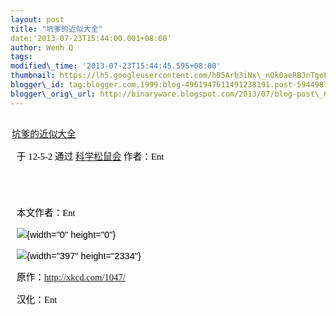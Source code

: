 ```yaml
--- 
layout: post 
title: "坑爹的近似大全" 
date:'2013-07-23T15:44:00.001+08:00' 
author: Wenh Q
tags:
modified\_time: '2013-07-23T15:44:45.595+08:00' 
thumbnail: https://lh5.googleusercontent.com/hB5Arb3iNx\_nOk0aeRBJnTgoPooKESWUp5SfKNpGI9BxQmdaFj7dXL03JD0tBk0gE6xtxemZX4Rx7gbP8aI3Mi3CXC1JTyZet\_G3I2XcBm6zXKWBVCg=s72-c
blogger\_id: tag:blogger.com,1999:blog-4961947611491238191.post-5944987870972802671
blogger\_orig\_url: http://binaryware.blogspot.com/2013/07/blog-post\_6104.html
---
```

<div
style="color: black; direction: ltr; font-family: &quot;Arial&quot;; font-size: 11pt; margin-bottom: 0; margin-left: 1.5pt; margin-right: 1.5pt; margin-top: 0; padding-bottom: 0; padding-left: 0; padding-right: 0; padding-top: 0.8pt;">

[坑爹的近似大全](http://songshuhui.net/archives/66472)

</div>

<div
style="color: black; direction: ltr; font-family: &quot;Arial&quot;; font-size: 11pt; margin-bottom: 0; margin-left: 7.5pt; margin-right: 7.5pt; margin-top: 0; padding-bottom: 8pt; padding-left: 0; padding-right: 0; padding-top: 0;">

<span style="font-family: &quot;Verdana&quot;;">于 12-5-2 通过
</span><span
style="color: #0000ee; font-family: &quot;Verdana&quot;; text-decoration: underline;">[科学松鼠会](http://songshuhui.net/)</span><span
style="font-family: &quot;Verdana&quot;;"> 作者：Ent</span>

</div>

<div
style="color: black; direction: ltr; font-family: &quot;Arial&quot;; font-size: 11pt; height: 11pt; margin-bottom: 0; margin-left: 7.5pt; margin-right: 7.5pt; margin-top: 0; padding: 0;">

<span style="font-family: &quot;Verdana&quot;;"></span>

</div>

<div
style="color: black; direction: ltr; font-family: &quot;Arial&quot;; font-size: 11pt; margin-bottom: 0; margin-left: 7.5pt; margin-right: 7.5pt; margin-top: 0; padding: 0;">

<span style="font-family: &quot;Verdana&quot;;">本文作者：Ent</span>

</div>

<div
style="color: black; direction: ltr; font-family: &quot;Arial&quot;; font-size: 11pt; margin-bottom: 0; margin-left: 7.5pt; margin-right: 7.5pt; margin-top: 0; padding: 0;">

![](https://lh5.googleusercontent.com/hB5Arb3iNx_nOk0aeRBJnTgoPooKESWUp5SfKNpGI9BxQmdaFj7dXL03JD0tBk0gE6xtxemZX4Rx7gbP8aI3Mi3CXC1JTyZet_G3I2XcBm6zXKWBVCg){width="0"
height="0"}

</div>

<div
style="color: black; direction: ltr; font-family: &quot;Arial&quot;; font-size: 11pt; margin-bottom: 0; margin-left: 7.5pt; margin-right: 7.5pt; margin-top: 0; padding: 0;">

![](https://lh5.googleusercontent.com/l5KJIHR4t4ZW22pAMkmzfyZI5JFo6DgsE6X7NpCukDISHs01NrP292ECmxEhxYUI0IpqQG-GNq_hno7THOW1NcOzVruUp7E8P2y57-dGxOOUoZiqUw4){width="397"
height="2334"}

</div>

<div
style="color: black; direction: ltr; font-family: &quot;Arial&quot;; font-size: 11pt; margin-bottom: 0; margin-left: 7.5pt; margin-right: 7.5pt; margin-top: 0; padding: 0;">

<span style="font-family: &quot;Verdana&quot;;">原作：</span><span
style="color: #0000ee; font-family: &quot;Verdana&quot;; text-decoration: underline;"><http://xkcd.com/1047/></span>

</div>

<div
style="color: black; direction: ltr; font-family: &quot;Arial&quot;; font-size: 11pt; margin-bottom: 0; margin-left: 7.5pt; margin-right: 7.5pt; margin-top: 0; padding: 0;">

<span style="font-family: &quot;Verdana&quot;;">汉化：Ent</span>

</div>
